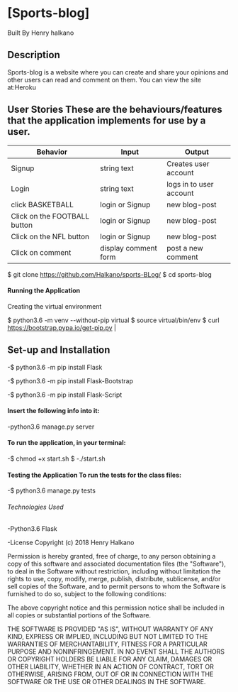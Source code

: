  # [Sports-blog]
Built By Henry halkano

## Description

Sports-blog is a website where you can create and share your opinions and other users can read and comment on them.
You can view the site at:Heroku

## User Stories These are the behaviours/features that the application implements for use by a user.


| Behavior            | Input                         | Output                        |
| ------------------- | ----------------------------- | ----------------------------- |
| Signup | string text | Creates user account |
| Login | string text | logs in to user account |
| click BASKETBALL  | login or Signup | new blog-post |
| Click on the FOOTBALL button | login or Signup  | new blog-post |
| Click on the NFL button |login or Signup |new blog-post |
| Click on comment  | display comment form | post a new comment | |Click on READMORE  | Display more view|




$ git clone https://github.com/Halkano/sports-BLog/
$ cd sports-blog

#### Running the Application
Creating the virtual environment

$ python3.6 -m venv --without-pip virtual $
source virtual/bin/env
$ curl https://bootstrap.pypa.io/get-pip.py |

## Set-up and Installation

-$ python3.6 -m pip install Flask

 -$ python3.6 -m pip install Flask-Bootstrap

-$ python3.6 -m pip install Flask-Script

#### Insert the following info into it:
-python3.6 manage.py server

#### To run the application, in your terminal:
-$ chmod +x start.sh $
-./start.sh

#### Testing the Application To run the tests for the class files:
-$ python3.6 manage.py tests

###### Technologies Used
-Python3.6 Flask

-License Copyright (c) 2018  Henry Halkano

Permission is hereby granted, free of charge, to any person obtaining a copy of this software and associated documentation files (the "Software"), to deal in the Software without restriction, including without limitation the rights to use, copy, modify, merge, publish, distribute, sublicense, and/or sell copies of the Software, and to permit persons to whom the Software is furnished to do so, subject to the following conditions:

The above copyright notice and this permission notice shall be included in all copies or substantial portions of the Software.

THE SOFTWARE IS PROVIDED "AS IS", WITHOUT WARRANTY OF ANY KIND, EXPRESS OR IMPLIED, INCLUDING BUT NOT LIMITED TO THE WARRANTIES OF MERCHANTABILITY, FITNESS FOR A PARTICULAR PURPOSE AND NONINFRINGEMENT. IN NO EVENT SHALL THE AUTHORS OR COPYRIGHT HOLDERS BE LIABLE FOR ANY CLAIM, DAMAGES OR OTHER LIABILITY, WHETHER IN AN ACTION OF CONTRACT, TORT OR OTHERWISE, ARISING FROM, OUT OF OR IN CONNECTION WITH THE SOFTWARE OR THE USE OR OTHER DEALINGS IN THE SOFTWARE.
